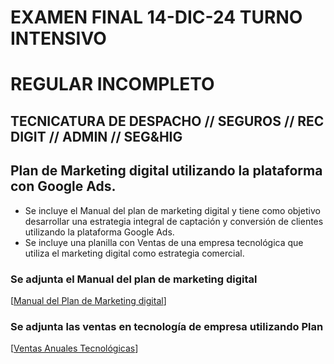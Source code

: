 # EXAMEN FINAL 14-DIC-24 TURNO INTENSIVO
# REGULAR INCOMPLETO
## TECNICATURA DE DESPACHO // SEGUROS // REC DIGIT // ADMIN // SEG&HIG

## Plan de Marketing digital utilizando la plataforma con Google Ads.

* Se incluye el Manual del plan de marketing digital y tiene como objetivo desarrollar una estrategia integral de captación y conversión de clientes utilizando la plataforma Google Ads.
* Se incluye una planilla con Ventas de una empresa tecnológica que utiliza el marketing digital como estrategia comercial.

### Se adjunta el Manual del plan de marketing digital
[[Manual del Plan de Marketing digital](sandbox:/mnt/data/planilla_completa.xlsx)]

### Se adjunta las ventas en tecnología de empresa utilizando Plan
[[Ventas Anuales Tecnológicas](sandbox:/mnt/data/planilla_con_grafico.xlsx)]
